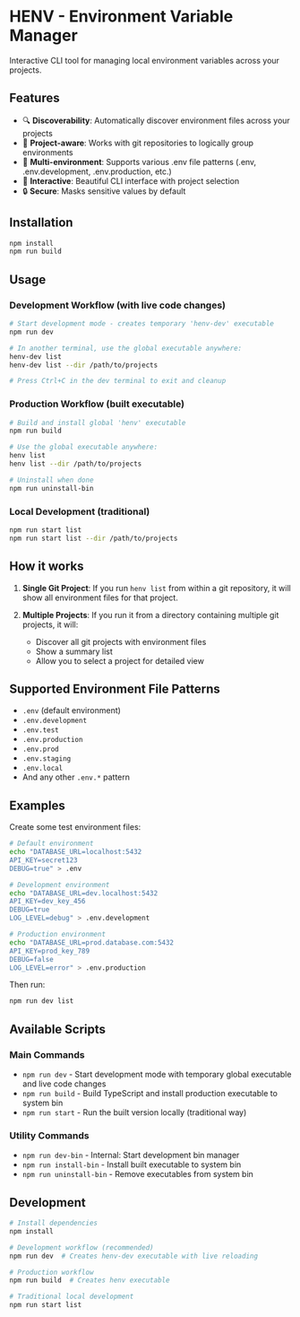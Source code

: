 # HENV - Environment Variable Manager

Interactive CLI tool for managing local environment variables across your projects.

## Features

- 🔍 **Discoverability**: Automatically discover environment files across your projects
- 📁 **Project-aware**: Works with git repositories to logically group environments
- 🌱 **Multi-environment**: Supports various .env file patterns (.env, .env.development, .env.production, etc.)
- 🎯 **Interactive**: Beautiful CLI interface with project selection
- 🔒 **Secure**: Masks sensitive values by default

## Installation

```bash
npm install
npm run build
```

## Usage

### Development Workflow (with live code changes)

```bash
# Start development mode - creates temporary 'henv-dev' executable
npm run dev

# In another terminal, use the global executable anywhere:
henv-dev list
henv-dev list --dir /path/to/projects

# Press Ctrl+C in the dev terminal to exit and cleanup
```

### Production Workflow (built executable)

```bash
# Build and install global 'henv' executable
npm run build

# Use the global executable anywhere:
henv list
henv list --dir /path/to/projects

# Uninstall when done
npm run uninstall-bin
```

### Local Development (traditional)

```bash
npm run start list
npm run start list --dir /path/to/projects
```

## How it works

1. **Single Git Project**: If you run `henv list` from within a git repository, it will show all environment files for that project.

2. **Multiple Projects**: If you run it from a directory containing multiple git projects, it will:
   - Discover all git projects with environment files
   - Show a summary list
   - Allow you to select a project for detailed view

## Supported Environment File Patterns

- `.env` (default environment)
- `.env.development`
- `.env.test`
- `.env.production`
- `.env.prod`
- `.env.staging`
- `.env.local`
- And any other `.env.*` pattern

## Examples

Create some test environment files:

```bash
# Default environment
echo "DATABASE_URL=localhost:5432
API_KEY=secret123
DEBUG=true" > .env

# Development environment
echo "DATABASE_URL=dev.localhost:5432
API_KEY=dev_key_456
DEBUG=true
LOG_LEVEL=debug" > .env.development

# Production environment
echo "DATABASE_URL=prod.database.com:5432
API_KEY=prod_key_789
DEBUG=false
LOG_LEVEL=error" > .env.production
```

Then run:

```bash
npm run dev list
```

## Available Scripts

### Main Commands
- `npm run dev` - Start development mode with temporary global executable and live code changes
- `npm run build` - Build TypeScript and install production executable to system bin
- `npm run start` - Run the built version locally (traditional way)

### Utility Commands
- `npm run dev-bin` - Internal: Start development bin manager
- `npm run install-bin` - Install built executable to system bin
- `npm run uninstall-bin` - Remove executables from system bin

## Development

```bash
# Install dependencies
npm install

# Development workflow (recommended)
npm run dev  # Creates henv-dev executable with live reloading

# Production workflow
npm run build  # Creates henv executable

# Traditional local development
npm run start list
``` 